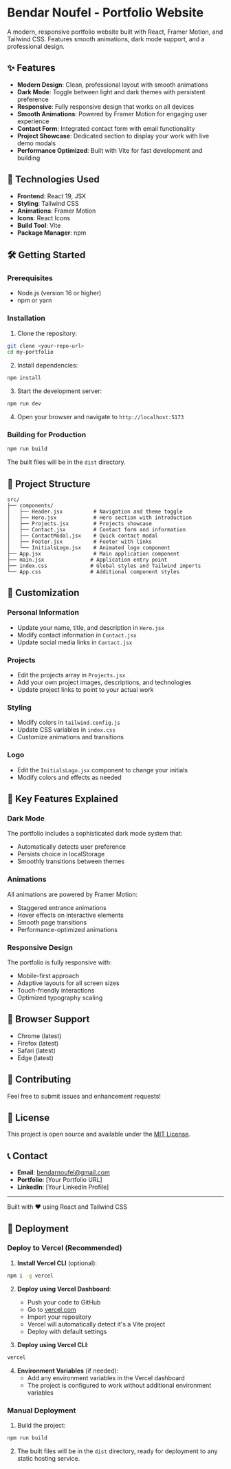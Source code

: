 # Bendar Noufel - Portfolio Website

A modern, responsive portfolio website built with React, Framer Motion, and Tailwind CSS. Features smooth animations, dark mode support, and a professional design.

## ✨ Features

- **Modern Design**: Clean, professional layout with smooth animations
- **Dark Mode**: Toggle between light and dark themes with persistent preference
- **Responsive**: Fully responsive design that works on all devices
- **Smooth Animations**: Powered by Framer Motion for engaging user experience
- **Contact Form**: Integrated contact form with email functionality
- **Project Showcase**: Dedicated section to display your work with live demo modals
- **Performance Optimized**: Built with Vite for fast development and building

## 🚀 Technologies Used

- **Frontend**: React 19, JSX
- **Styling**: Tailwind CSS
- **Animations**: Framer Motion
- **Icons**: React Icons
- **Build Tool**: Vite
- **Package Manager**: npm

## 🛠️ Getting Started

### Prerequisites

- Node.js (version 16 or higher)
- npm or yarn

### Installation

1. Clone the repository:
```bash
git clone <your-repo-url>
cd my-portfolio
```

2. Install dependencies:
```bash
npm install
```

3. Start the development server:
```bash
npm run dev
```

4. Open your browser and navigate to `http://localhost:5173`

### Building for Production

```bash
npm run build
```

The built files will be in the `dist` directory.

## 📁 Project Structure

```
src/
├── components/
│   ├── Header.jsx          # Navigation and theme toggle
│   ├── Hero.jsx            # Hero section with introduction
│   ├── Projects.jsx        # Projects showcase
│   ├── Contact.jsx         # Contact form and information
│   ├── ContactModal.jsx    # Quick contact modal
│   ├── Footer.jsx          # Footer with links
│   └── InitialsLogo.jsx    # Animated logo component
├── App.jsx                 # Main application component
├── main.jsx               # Application entry point
├── index.css              # Global styles and Tailwind imports
└── App.css                # Additional component styles
```

## 🎨 Customization

### Personal Information
- Update your name, title, and description in `Hero.jsx`
- Modify contact information in `Contact.jsx`
- Update social media links in `Contact.jsx`

### Projects
- Edit the projects array in `Projects.jsx`
- Add your own project images, descriptions, and technologies
- Update project links to point to your actual work

### Styling
- Modify colors in `tailwind.config.js`
- Update CSS variables in `index.css`
- Customize animations and transitions

### Logo
- Edit the `InitialsLogo.jsx` component to change your initials
- Modify colors and effects as needed

## 🌟 Key Features Explained

### Dark Mode
The portfolio includes a sophisticated dark mode system that:
- Automatically detects user preference
- Persists choice in localStorage
- Smoothly transitions between themes

### Animations
All animations are powered by Framer Motion:
- Staggered entrance animations
- Hover effects on interactive elements
- Smooth page transitions
- Performance-optimized animations

### Responsive Design
The portfolio is fully responsive with:
- Mobile-first approach
- Adaptive layouts for all screen sizes
- Touch-friendly interactions
- Optimized typography scaling

## 📱 Browser Support

- Chrome (latest)
- Firefox (latest)
- Safari (latest)
- Edge (latest)

## 🤝 Contributing

Feel free to submit issues and enhancement requests!

## 📄 License

This project is open source and available under the [MIT License](LICENSE).

## 📞 Contact

- **Email**: bendarnoufel@gmail.com
- **Portfolio**: [Your Portfolio URL]
- **LinkedIn**: [Your LinkedIn Profile]

---

Built with ❤️ using React and Tailwind CSS

## 🚀 Deployment

### Deploy to Vercel (Recommended)

1. **Install Vercel CLI** (optional):
```bash
npm i -g vercel
```

2. **Deploy using Vercel Dashboard**:
   - Push your code to GitHub
   - Go to [vercel.com](https://vercel.com)
   - Import your repository
   - Vercel will automatically detect it's a Vite project
   - Deploy with default settings

3. **Deploy using Vercel CLI**:
```bash
vercel
```

4. **Environment Variables** (if needed):
   - Add any environment variables in the Vercel dashboard
   - The project is configured to work without additional environment variables

### Manual Deployment

1. Build the project:
```bash
npm run build
```

2. The built files will be in the `dist` directory, ready for deployment to any static hosting service.
